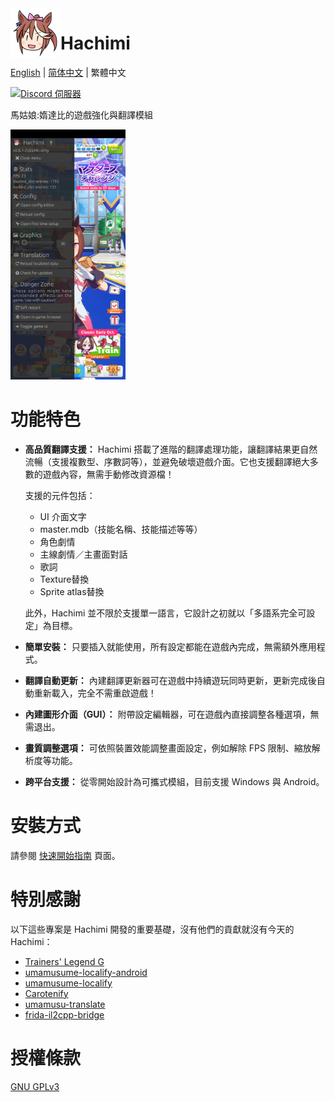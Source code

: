 <img align="left" width="80" height="80" src="assets/icon.png">

# Hachimi

[English](README.md) | [简体中文](README-zh_cn.md) | 繁體中文

[![Discord 伺服器](https://dcbadge.limes.pink/api/server/https://discord.gg/BVEt5FcxEn)](https://discord.gg/BVEt5FcxEn)

馬姑娘:媠達比的遊戲強化與翻譯模組

<img height="400" src="assets/screenshot.jpg">

# 功能特色
- **高品質翻譯支援：** Hachimi 搭載了進階的翻譯處理功能，讓翻譯結果更自然流暢（支援複數型、序數詞等），並避免破壞遊戲介面。它也支援翻譯絕大多數的遊戲內容，無需手動修改資源檔！

    支援的元件包括：
    - UI 介面文字
    - master.mdb（技能名稱、技能描述等等）
    - 角色劇情
    - 主線劇情／主畫面對話
    - 歌詞
    - Texture替換
    - Sprite atlas替換

    此外，Hachimi 並不限於支援單一語言，它設計之初就以「多語系完全可設定」為目標。

- **簡單安裝：** 只要插入就能使用，所有設定都能在遊戲內完成，無需額外應用程式。
- **翻譯自動更新：** 內建翻譯更新器可在遊戲中持續遊玩同時更新，更新完成後自動重新載入，完全不需重啟遊戲！
- **內建圖形介面（GUI）：** 附帶設定編輯器，可在遊戲內直接調整各種選項，無需退出。
- **畫質調整選項：** 可依照裝置效能調整畫面設定，例如解除 FPS 限制、縮放解析度等功能。
- **跨平台支援：** 從零開始設計為可攜式模組，目前支援 Windows 與 Android。

# 安裝方式
請參閱 [快速開始指南](https://hachimi.leadrdrk.com/zh-tw/docs/hachimi/getting-started.html) 頁面。

# 特別感謝
以下這些專案是 Hachimi 開發的重要基礎，沒有他們的貢獻就沒有今天的 Hachimi：

- [Trainers' Legend G](https://github.com/MinamiChiwa/Trainers-Legend-G)
- [umamusume-localify-android](https://github.com/Kimjio/umamusume-localify-android)
- [umamusume-localify](https://github.com/GEEKiDoS/umamusume-localify)
- [Carotenify](https://github.com/KevinVG207/Uma-Carotenify)
- [umamusu-translate](https://github.com/noccu/umamusu-translate)
- [frida-il2cpp-bridge](https://github.com/vfsfitvnm/frida-il2cpp-bridge)

# 授權條款
[GNU GPLv3](LICENSE)